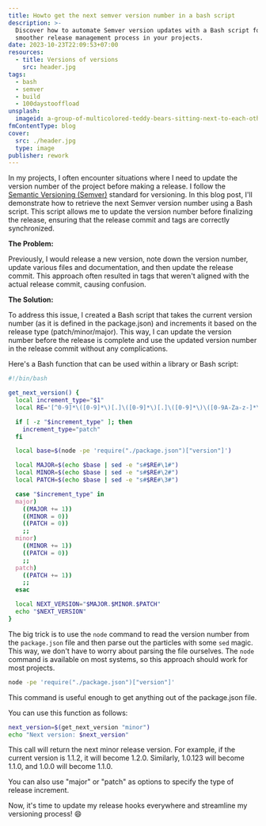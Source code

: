 ```yaml
---
title: Howto get the next semver version number in a bash script
description: >-
  Discover how to automate Semver version updates with a Bash script for a
  smoother release management process in your projects.
date: 2023-10-23T22:09:53+07:00
resources:
  - title: Versions of versions
    src: header.jpg
tags:
  - bash
  - semver
  - build
  - 100daystooffload
unsplash:
  imageid: a-group-of-multicolored-teddy-bears-sitting-next-to-each-other-z7EthZ7gYL4
fmContentType: blog
cover:
  src: ./header.jpg
  type: image
publisher: rework
---
```


In my projects, I often encounter situations where I need to update the version number of the project before making a release. I follow the [Semantic Versioning (Semver)](https://semver.org/) standard for versioning. In this blog post, I'll demonstrate how to retrieve the next Semver version number using a Bash script. This script allows me to update the version number before finalizing the release, ensuring that the release commit and tags are correctly synchronized.

**The Problem:**

Previously, I would release a new version, note down the version number, update various files and documentation, and then update the release commit. This approach often resulted in tags that weren't aligned with the actual release commit, causing confusion.

**The Solution:**

To address this issue, I created a Bash script that takes the current version number (as it is defined in the package.json) and increments it based on the release type (patch/minor/major). This way, I can update the version number before the release is complete and use the updated version number in the release commit without any complications.

Here's a Bash function that can be used within a library or Bash script:

```bash
#!/bin/bash

get_next_version() {
  local increment_type="$1"
  local RE='[^0-9]*\([0-9]*\)[.]\([0-9]*\)[.]\([0-9]*\)\([0-9A-Za-z-]*\)'

  if [ -z "$increment_type" ]; then
    increment_type="patch"
  fi

  local base=$(node -pe 'require("./package.json")["version"]')

  local MAJOR=$(echo $base | sed -e "s#$RE#\1#")
  local MINOR=$(echo $base | sed -e "s#$RE#\2#")
  local PATCH=$(echo $base | sed -e "s#$RE#\3#")

  case "$increment_type" in
  major)
    ((MAJOR += 1))
    ((MINOR = 0))
    ((PATCH = 0))
    ;;
  minor)
    ((MINOR += 1))
    ((PATCH = 0))
    ;;
  patch)
    ((PATCH += 1))
    ;;
  esac

  local NEXT_VERSION="$MAJOR.$MINOR.$PATCH"
  echo "$NEXT_VERSION"
}
```

The big trick is to use the `node` command to read the version number from the `package.json` file and then parse out the particles with some `sed` magic. This way, we don't have to worry about parsing the file ourselves. The `node` command is available on most systems, so this approach should work for most projects.

```bash
node -pe 'require("./package.json")["version"]'
```

This command is useful enough to get anything out of the package.json file.

You can use this function as follows:

```bash
next_version=$(get_next_version "minor")
echo "Next version: $next_version"
```

This call will return the next minor release version. For example, if the current version is 1.1.2, it will become 1.2.0. Similarly, 1.0.123 will become 1.1.0, and 1.0.0 will become 1.1.0.

You can also use "major" or "patch" as options to specify the type of release increment.

Now, it's time to update my release hooks everywhere and streamline my versioning process! 😄
